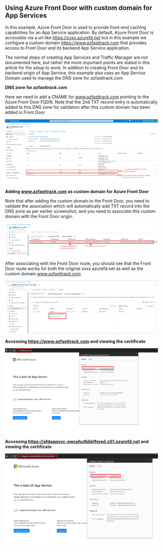 ## Using Azure Front Door with custom domain for App Services

In this example, Azure Front Door is used to provide front-end caching capabilities for an App Service application. By default, Azure Front Door is accessible via a url like  https://xxxx.azurefd.net but in this example we configure a custom domain https://www.azfasttrack.com that provides access to Front Door and its backend App Service application. 

The normal steps of creating App Services and Traffic Manager are not documented here, but rather the more important points are stated in this article for the setup to work. In addition to creating Front Door and its backend origin of App Service, this example also uses an App Service Domain used to manage the DNS zone for azfasttrack.com

**DNS zone for azfasttrack.com**

Here we need to add a CNAME for www.azfasttrack.com pointing to the Azure Front Door FQDN. Note that the 2nd TXT record entry is automatically added to this DNS zone for validation after this custom domain has been added in Front Door

![afdappsvc-customdomain6.png](https://github.com/chianw/chianw/blob/main/afdappsvc-customdomain6.png)

**Adding www.azfasttrack.com as custom domain for Azure Front Door**

Note that after adding the custom domain to the Front Door, you need to validate the association which will automatically add TXT record into the DNS zone as per earlier screenshot, and you need to associate this custom domain with the Front Door origin.

![afdappsvc-customdomain4.png](https://github.com/chianw/chianw/blob/main/afdappsvc-customdomain4.png)

After associating with the Front Door route, you should see that the Front Door route works for both the original xxxx.azurefd.net as well as the custom domain www.azfasttrack.com 

![afdappsvc-customdomain2.png](https://github.com/chianw/chianw/blob/main/afdappsvc-customdomain2.png)


**Accessing https://www.azfasttrack.com and viewing the certificate**

![afdappsvc-customdomain.png](https://github.com/chianw/chianw/blob/main/afdappsvc-customdomain.png)


**Accessing https://afdappsvc-awcphufbbkffered.z01.azurefd.net and viewing the certificate**

![afdappsvc-customdomain7.png](https://github.com/chianw/chianw/blob/main/afdappsvc-customdomain7.png)
